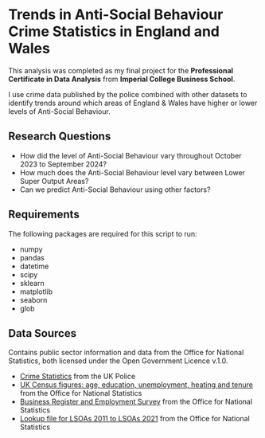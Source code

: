 # Trends in Anti-Social Behaviour Crime Statistics in England and Wales

This analysis was completed as my final project for the **Professional Certificate in Data Analysis** from **Imperial College Business School**.</br>

I use crime data published by the police combined with other datasets to identify trends around which areas of England & Wales have higher or lower levels of Anti-Social Behaviour.</br>

## Research Questions

+ How did the level of Anti-Social Behaviour vary throughout October 2023 to September 2024?
+ How much does the Anti-Social Behaviour level vary between Lower Super Output Areas?
+ Can we predict Anti-Social Behaviour using other factors?

## Requirements
The following packages are required for this script to run:
+ numpy
+ pandas
+ datetime
+ scipy
+ sklearn
+ matplotlib
+ seaborn
+ glob

## Data Sources 
Contains public sector information and data from the Office for National Statistics, both licensed under the Open Government Licence v.1.0.</br>

+ [Crime Statistics](https://data.police.uk/data/) from the UK Police
+ [UK Census figures: age, education, unemployment, heating and tenure](https://www.nomisweb.co.uk/census/2021/data_finder) from the Office for National Statistics
+ [Business Register and Employment Survey](https://www.nomisweb.co.uk/datasets/newbres6pub) from the Office for National Statistics
+ [Lookup file for LSOAs 2011 to LSOAs 2021](https://www.data.gov.uk/dataset/b82d9b7d-7626-4aa1-9973-c6b19836c26b/lsoa-2011-to-lsoa-2021-to-local-authority-district-2022-best-fit-lookup-for-ew) from the Office for National Statistics